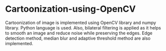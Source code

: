 # Cartoonization-using-OpenCV

Cartoonization of image is implemented using OpenCV library and numpy library. Python language is used. Also, bilateral filtering is applied as it helps to smooth an image and reduce noise while preserving the edges. Edge detection method, median blur and adaptive threshold method are also implemented.





